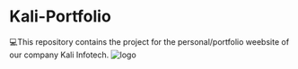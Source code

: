 # Kali-Portfolio
💻This repository contains the project for the personal/portfolio weebsite of our company Kali Infotech.
![logo](https://scontent.fktm9-2.fna.fbcdn.net/v/t39.30808-6/301109651_106110365560603_7176960019378038518_n.jpg?_nc_cat=101&ccb=1-7&_nc_sid=e3f864&_nc_ohc=u6zLIXXa-UQAX-XPv6c&_nc_ht=scontent.fktm9-2.fna&oh=00_AT923dKKqVvpLe6i2VaqdSgVIUVcZ9AuRLm6yOeiiqk5TQ&oe=63530D53)
